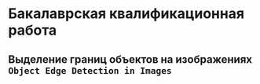 # Бакалаврская квалификационная работа

## Выделение границ объектов на изображениях `Object Edge Detection in Images`
